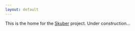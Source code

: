 ```yaml
---
layout: default
---
```


This is the home for the [Skuber](https://github.com/doriordan/skuber) project. Under construction...
